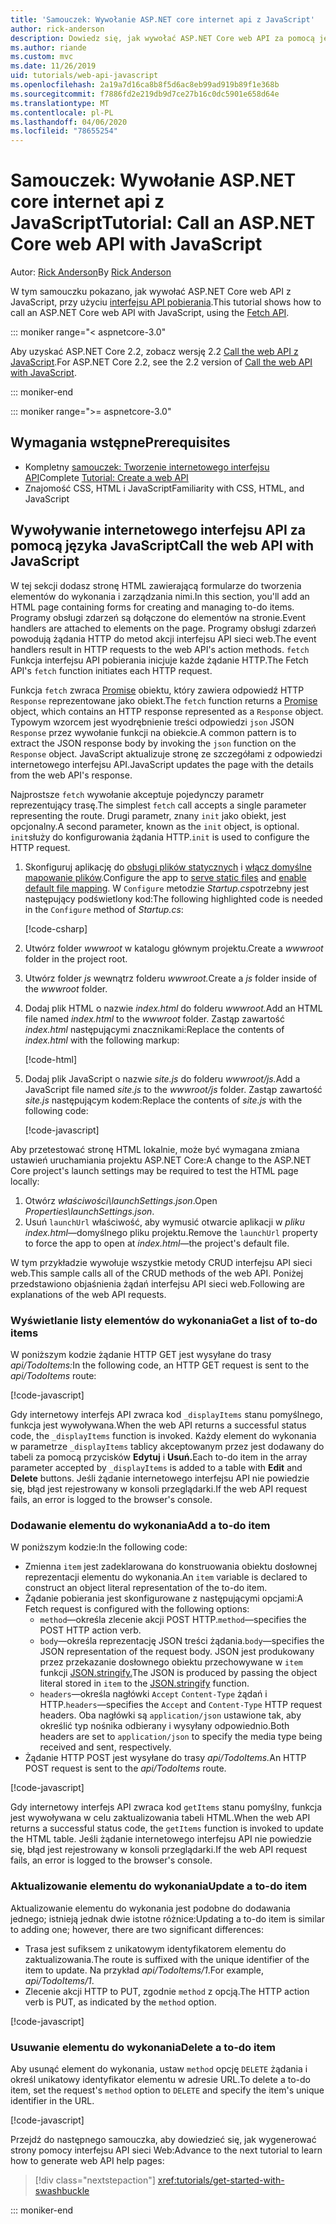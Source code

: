 ```yaml
---
title: 'Samouczek: Wywołanie ASP.NET core internet api z JavaScript'
author: rick-anderson
description: Dowiedz się, jak wywołać ASP.NET Core web API za pomocą języka JavaScript.
ms.author: riande
ms.custom: mvc
ms.date: 11/26/2019
uid: tutorials/web-api-javascript
ms.openlocfilehash: 2a19a7d16ca8b8f5d6ac8eb99ad919b89f1e368b
ms.sourcegitcommit: f7886fd2e219db9d7ce27b16c0dc5901e658d64e
ms.translationtype: MT
ms.contentlocale: pl-PL
ms.lasthandoff: 04/06/2020
ms.locfileid: "78655254"
---
```

# <a name="tutorial-call-an-aspnet-core-web-api-with-javascript"></a><span data-ttu-id="9fc89-103">Samouczek: Wywołanie ASP.NET core internet api z JavaScript</span><span class="sxs-lookup"><span data-stu-id="9fc89-103">Tutorial: Call an ASP.NET Core web API with JavaScript</span></span>

<span data-ttu-id="9fc89-104">Autor: [Rick Anderson](https://twitter.com/RickAndMSFT)</span><span class="sxs-lookup"><span data-stu-id="9fc89-104">By [Rick Anderson](https://twitter.com/RickAndMSFT)</span></span>

<span data-ttu-id="9fc89-105">W tym samouczku pokazano, jak wywołać ASP.NET Core web API z JavaScript, przy użyciu [interfejsu API pobierania](https://developer.mozilla.org/docs/Web/API/Fetch_API).</span><span class="sxs-lookup"><span data-stu-id="9fc89-105">This tutorial shows how to call an ASP.NET Core web API with JavaScript, using the [Fetch API](https://developer.mozilla.org/docs/Web/API/Fetch_API).</span></span>

::: moniker range="< aspnetcore-3.0"

<span data-ttu-id="9fc89-106">Aby uzyskać ASP.NET Core 2.2, zobacz wersję 2.2 [Call the web API z JavaScript](xref:tutorials/first-web-api#call-the-web-api-with-javascript).</span><span class="sxs-lookup"><span data-stu-id="9fc89-106">For ASP.NET Core 2.2, see the 2.2 version of [Call the web API with JavaScript](xref:tutorials/first-web-api#call-the-web-api-with-javascript).</span></span>

::: moniker-end

::: moniker range=">= aspnetcore-3.0"

## <a name="prerequisites"></a><span data-ttu-id="9fc89-107">Wymagania wstępne</span><span class="sxs-lookup"><span data-stu-id="9fc89-107">Prerequisites</span></span>

* <span data-ttu-id="9fc89-108">Kompletny [samouczek: Tworzenie internetowego interfejsu API](xref:tutorials/first-web-api)</span><span class="sxs-lookup"><span data-stu-id="9fc89-108">Complete [Tutorial: Create a web API](xref:tutorials/first-web-api)</span></span>
* <span data-ttu-id="9fc89-109">Znajomość CSS, HTML i JavaScript</span><span class="sxs-lookup"><span data-stu-id="9fc89-109">Familiarity with CSS, HTML, and JavaScript</span></span>

## <a name="call-the-web-api-with-javascript"></a><span data-ttu-id="9fc89-110">Wywoływanie internetowego interfejsu API za pomocą języka JavaScript</span><span class="sxs-lookup"><span data-stu-id="9fc89-110">Call the web API with JavaScript</span></span>

<span data-ttu-id="9fc89-111">W tej sekcji dodasz stronę HTML zawierającą formularze do tworzenia elementów do wykonania i zarządzania nimi.</span><span class="sxs-lookup"><span data-stu-id="9fc89-111">In this section, you'll add an HTML page containing forms for creating and managing to-do items.</span></span> <span data-ttu-id="9fc89-112">Programy obsługi zdarzeń są dołączone do elementów na stronie.</span><span class="sxs-lookup"><span data-stu-id="9fc89-112">Event handlers are attached to elements on the page.</span></span> <span data-ttu-id="9fc89-113">Programy obsługi zdarzeń powodują żądania HTTP do metod akcji interfejsu API sieci web.</span><span class="sxs-lookup"><span data-stu-id="9fc89-113">The event handlers result in HTTP requests to the web API's action methods.</span></span> <span data-ttu-id="9fc89-114">`fetch` Funkcja interfejsu API pobierania inicjuje każde żądanie HTTP.</span><span class="sxs-lookup"><span data-stu-id="9fc89-114">The Fetch API's `fetch` function initiates each HTTP request.</span></span>

<span data-ttu-id="9fc89-115">Funkcja `fetch` zwraca [Promise](https://developer.mozilla.org/docs/Web/JavaScript/Reference/Global_Objects/Promise) obiektu, który zawiera odpowiedź HTTP `Response` reprezentowane jako obiekt.</span><span class="sxs-lookup"><span data-stu-id="9fc89-115">The `fetch` function returns a [Promise](https://developer.mozilla.org/docs/Web/JavaScript/Reference/Global_Objects/Promise) object, which contains an HTTP response represented as a `Response` object.</span></span> <span data-ttu-id="9fc89-116">Typowym wzorcem jest wyodrębnienie treści odpowiedzi `json` JSON `Response` przez wywołanie funkcji na obiekcie.</span><span class="sxs-lookup"><span data-stu-id="9fc89-116">A common pattern is to extract the JSON response body by invoking the `json` function on the `Response` object.</span></span> <span data-ttu-id="9fc89-117">JavaScript aktualizuje stronę ze szczegółami z odpowiedzi internetowego interfejsu API.</span><span class="sxs-lookup"><span data-stu-id="9fc89-117">JavaScript updates the page with the details from the web API's response.</span></span>

<span data-ttu-id="9fc89-118">Najprostsze `fetch` wywołanie akceptuje pojedynczy parametr reprezentujący trasę.</span><span class="sxs-lookup"><span data-stu-id="9fc89-118">The simplest `fetch` call accepts a single parameter representing the route.</span></span> <span data-ttu-id="9fc89-119">Drugi parametr, znany `init` jako obiekt, jest opcjonalny.</span><span class="sxs-lookup"><span data-stu-id="9fc89-119">A second parameter, known as the `init` object, is optional.</span></span> <span data-ttu-id="9fc89-120">`init`służy do konfigurowania żądania HTTP.</span><span class="sxs-lookup"><span data-stu-id="9fc89-120">`init` is used to configure the HTTP request.</span></span>

1. <span data-ttu-id="9fc89-121">Skonfiguruj aplikację do [obsługi plików statycznych](/dotnet/api/microsoft.aspnetcore.builder.staticfileextensions.usestaticfiles#Microsoft_AspNetCore_Builder_StaticFileExtensions_UseStaticFiles_Microsoft_AspNetCore_Builder_IApplicationBuilder_) i [włącz domyślne mapowanie plików](/dotnet/api/microsoft.aspnetcore.builder.defaultfilesextensions.usedefaultfiles#Microsoft_AspNetCore_Builder_DefaultFilesExtensions_UseDefaultFiles_Microsoft_AspNetCore_Builder_IApplicationBuilder_).</span><span class="sxs-lookup"><span data-stu-id="9fc89-121">Configure the app to [serve static files](/dotnet/api/microsoft.aspnetcore.builder.staticfileextensions.usestaticfiles#Microsoft_AspNetCore_Builder_StaticFileExtensions_UseStaticFiles_Microsoft_AspNetCore_Builder_IApplicationBuilder_) and [enable default file mapping](/dotnet/api/microsoft.aspnetcore.builder.defaultfilesextensions.usedefaultfiles#Microsoft_AspNetCore_Builder_DefaultFilesExtensions_UseDefaultFiles_Microsoft_AspNetCore_Builder_IApplicationBuilder_).</span></span> <span data-ttu-id="9fc89-122">W `Configure` metodzie *Startup.cs*potrzebny jest następujący podświetlony kod:</span><span class="sxs-lookup"><span data-stu-id="9fc89-122">The following highlighted code is needed in the `Configure` method of *Startup.cs*:</span></span>

    [!code-csharp[](first-web-api/samples/3.0/TodoApi/StartupJavaScript.cs?highlight=8-9&name=snippet_configure)]

1. <span data-ttu-id="9fc89-123">Utwórz folder *wwwroot* w katalogu głównym projektu.</span><span class="sxs-lookup"><span data-stu-id="9fc89-123">Create a *wwwroot* folder in the project root.</span></span>

1. <span data-ttu-id="9fc89-124">Utwórz folder *js* wewnątrz folderu *wwwroot.*</span><span class="sxs-lookup"><span data-stu-id="9fc89-124">Create a *js* folder inside of the *wwwroot* folder.</span></span>

1. <span data-ttu-id="9fc89-125">Dodaj plik HTML o nazwie *index.html* do folderu *wwwroot.*</span><span class="sxs-lookup"><span data-stu-id="9fc89-125">Add an HTML file named *index.html* to the *wwwroot* folder.</span></span> <span data-ttu-id="9fc89-126">Zastąp zawartość *index.html* następującymi znacznikami:</span><span class="sxs-lookup"><span data-stu-id="9fc89-126">Replace the contents of *index.html* with the following markup:</span></span>

    [!code-html[](first-web-api/samples/3.0/TodoApi/wwwroot/index.html)]

1. <span data-ttu-id="9fc89-127">Dodaj plik JavaScript o nazwie *site.js* do folderu *wwwroot/js.*</span><span class="sxs-lookup"><span data-stu-id="9fc89-127">Add a JavaScript file named *site.js* to the *wwwroot/js* folder.</span></span> <span data-ttu-id="9fc89-128">Zastąp zawartość *site.js* następującym kodem:</span><span class="sxs-lookup"><span data-stu-id="9fc89-128">Replace the contents of *site.js* with the following code:</span></span>

    [!code-javascript[](first-web-api/samples/3.0/TodoApi/wwwroot/js/site.js?name=snippet_SiteJs)]

<span data-ttu-id="9fc89-129">Aby przetestować stronę HTML lokalnie, może być wymagana zmiana ustawień uruchamiania projektu ASP.NET Core:</span><span class="sxs-lookup"><span data-stu-id="9fc89-129">A change to the ASP.NET Core project's launch settings may be required to test the HTML page locally:</span></span>

1. <span data-ttu-id="9fc89-130">Otwórz *właściwości\launchSettings.json*.</span><span class="sxs-lookup"><span data-stu-id="9fc89-130">Open *Properties\launchSettings.json*.</span></span>
1. <span data-ttu-id="9fc89-131">Usuń `launchUrl` właściwość, aby wymusić otwarcie aplikacji w *pliku index.html*&mdash;domyślnego pliku projektu.</span><span class="sxs-lookup"><span data-stu-id="9fc89-131">Remove the `launchUrl` property to force the app to open at *index.html*&mdash;the project's default file.</span></span>

<span data-ttu-id="9fc89-132">W tym przykładzie wywołuje wszystkie metody CRUD interfejsu API sieci web.</span><span class="sxs-lookup"><span data-stu-id="9fc89-132">This sample calls all of the CRUD methods of the web API.</span></span> <span data-ttu-id="9fc89-133">Poniżej przedstawiono objaśnienia żądań interfejsu API sieci web.</span><span class="sxs-lookup"><span data-stu-id="9fc89-133">Following are explanations of the web API requests.</span></span>

### <a name="get-a-list-of-to-do-items"></a><span data-ttu-id="9fc89-134">Wyświetlanie listy elementów do wykonania</span><span class="sxs-lookup"><span data-stu-id="9fc89-134">Get a list of to-do items</span></span>

<span data-ttu-id="9fc89-135">W poniższym kodzie żądanie HTTP GET jest wysyłane do trasy *api/TodoItems:*</span><span class="sxs-lookup"><span data-stu-id="9fc89-135">In the following code, an HTTP GET request is sent to the *api/TodoItems* route:</span></span>

[!code-javascript[](first-web-api/samples/3.0/TodoApi/wwwroot/js/site.js?name=snippet_GetItems)]

<span data-ttu-id="9fc89-136">Gdy internetowy interfejs API zwraca kod `_displayItems` stanu pomyślnego, funkcja jest wywoływana.</span><span class="sxs-lookup"><span data-stu-id="9fc89-136">When the web API returns a successful status code, the `_displayItems` function is invoked.</span></span> <span data-ttu-id="9fc89-137">Każdy element do wykonania w parametrze `_displayItems` tablicy akceptowanym przez jest dodawany do tabeli za pomocą przycisków **Edytuj** i **Usuń.**</span><span class="sxs-lookup"><span data-stu-id="9fc89-137">Each to-do item in the array parameter accepted by `_displayItems` is added to a table with **Edit** and **Delete** buttons.</span></span> <span data-ttu-id="9fc89-138">Jeśli żądanie internetowego interfejsu API nie powiedzie się, błąd jest rejestrowany w konsoli przeglądarki.</span><span class="sxs-lookup"><span data-stu-id="9fc89-138">If the web API request fails, an error is logged to the browser's console.</span></span>

### <a name="add-a-to-do-item"></a><span data-ttu-id="9fc89-139">Dodawanie elementu do wykonania</span><span class="sxs-lookup"><span data-stu-id="9fc89-139">Add a to-do item</span></span>

<span data-ttu-id="9fc89-140">W poniższym kodzie:</span><span class="sxs-lookup"><span data-stu-id="9fc89-140">In the following code:</span></span>

* <span data-ttu-id="9fc89-141">Zmienna `item` jest zadeklarowana do konstruowania obiektu dosłownej reprezentacji elementu do wykonania.</span><span class="sxs-lookup"><span data-stu-id="9fc89-141">An `item` variable is declared to construct an object literal representation of the to-do item.</span></span>
* <span data-ttu-id="9fc89-142">Żądanie pobierania jest skonfigurowane z następującymi opcjami:</span><span class="sxs-lookup"><span data-stu-id="9fc89-142">A Fetch request is configured with the following options:</span></span>
  * <span data-ttu-id="9fc89-143">`method`&mdash;określa zlecenie akcji POST HTTP.</span><span class="sxs-lookup"><span data-stu-id="9fc89-143">`method`&mdash;specifies the POST HTTP action verb.</span></span>
  * <span data-ttu-id="9fc89-144">`body`&mdash;określa reprezentację JSON treści żądania.</span><span class="sxs-lookup"><span data-stu-id="9fc89-144">`body`&mdash;specifies the JSON representation of the request body.</span></span> <span data-ttu-id="9fc89-145">JSON jest produkowany przez przekazanie dosłownego obiektu przechowywane w `item` funkcji [JSON.stringify.](https://developer.mozilla.org/docs/Web/JavaScript/Reference/Global_Objects/JSON/stringify)</span><span class="sxs-lookup"><span data-stu-id="9fc89-145">The JSON is produced by passing the object literal stored in `item` to the [JSON.stringify](https://developer.mozilla.org/docs/Web/JavaScript/Reference/Global_Objects/JSON/stringify) function.</span></span>
  * <span data-ttu-id="9fc89-146">`headers`&mdash;określa nagłówki `Accept` `Content-Type` żądań i HTTP.</span><span class="sxs-lookup"><span data-stu-id="9fc89-146">`headers`&mdash;specifies the `Accept` and `Content-Type` HTTP request headers.</span></span> <span data-ttu-id="9fc89-147">Oba nagłówki są `application/json` ustawione tak, aby określić typ nośnika odbierany i wysyłany odpowiednio.</span><span class="sxs-lookup"><span data-stu-id="9fc89-147">Both headers are set to `application/json` to specify the media type being received and sent, respectively.</span></span>
* <span data-ttu-id="9fc89-148">Żądanie HTTP POST jest wysyłane do trasy *api/TodoItems.*</span><span class="sxs-lookup"><span data-stu-id="9fc89-148">An HTTP POST request is sent to the *api/TodoItems* route.</span></span>

[!code-javascript[](first-web-api/samples/3.0/TodoApi/wwwroot/js/site.js?name=snippet_AddItem)]

<span data-ttu-id="9fc89-149">Gdy internetowy interfejs API zwraca kod `getItems` stanu pomyślny, funkcja jest wywoływana w celu zaktualizowania tabeli HTML.</span><span class="sxs-lookup"><span data-stu-id="9fc89-149">When the web API returns a successful status code, the `getItems` function is invoked to update the HTML table.</span></span> <span data-ttu-id="9fc89-150">Jeśli żądanie internetowego interfejsu API nie powiedzie się, błąd jest rejestrowany w konsoli przeglądarki.</span><span class="sxs-lookup"><span data-stu-id="9fc89-150">If the web API request fails, an error is logged to the browser's console.</span></span>

### <a name="update-a-to-do-item"></a><span data-ttu-id="9fc89-151">Aktualizowanie elementu do wykonania</span><span class="sxs-lookup"><span data-stu-id="9fc89-151">Update a to-do item</span></span>

<span data-ttu-id="9fc89-152">Aktualizowanie elementu do wykonania jest podobne do dodawania jednego; istnieją jednak dwie istotne różnice:</span><span class="sxs-lookup"><span data-stu-id="9fc89-152">Updating a to-do item is similar to adding one; however, there are two significant differences:</span></span>

* <span data-ttu-id="9fc89-153">Trasa jest sufiksem z unikatowym identyfikatorem elementu do zaktualizowania.</span><span class="sxs-lookup"><span data-stu-id="9fc89-153">The route is suffixed with the unique identifier of the item to update.</span></span> <span data-ttu-id="9fc89-154">Na przykład *api/TodoItems/1*.</span><span class="sxs-lookup"><span data-stu-id="9fc89-154">For example, *api/TodoItems/1*.</span></span>
* <span data-ttu-id="9fc89-155">Zlecenie akcji HTTP to PUT, zgodnie `method` z opcją.</span><span class="sxs-lookup"><span data-stu-id="9fc89-155">The HTTP action verb is PUT, as indicated by the `method` option.</span></span>

[!code-javascript[](first-web-api/samples/3.0/TodoApi/wwwroot/js/site.js?name=snippet_UpdateItem)]

### <a name="delete-a-to-do-item"></a><span data-ttu-id="9fc89-156">Usuwanie elementu do wykonania</span><span class="sxs-lookup"><span data-stu-id="9fc89-156">Delete a to-do item</span></span>

<span data-ttu-id="9fc89-157">Aby usunąć element do wykonania, ustaw `method` opcję `DELETE` żądania i określ unikatowy identyfikator elementu w adresie URL.</span><span class="sxs-lookup"><span data-stu-id="9fc89-157">To delete a to-do item, set the request's `method` option to `DELETE` and specify the item's unique identifier in the URL.</span></span>

[!code-javascript[](first-web-api/samples/3.0/TodoApi/wwwroot/js/site.js?name=snippet_DeleteItem)]

<span data-ttu-id="9fc89-158">Przejdź do następnego samouczka, aby dowiedzieć się, jak wygenerować strony pomocy interfejsu API sieci Web:</span><span class="sxs-lookup"><span data-stu-id="9fc89-158">Advance to the next tutorial to learn how to generate web API help pages:</span></span>

> [!div class="nextstepaction"]
> <xref:tutorials/get-started-with-swashbuckle>

::: moniker-end
